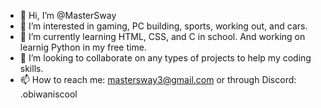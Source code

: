- 👋 Hi, I’m @MasterSway
- 👀 I’m interested in gaming, PC building, sports, working out, and cars.
- 🌱 I’m currently learning HTML, CSS, and C in school. And working on learnig Python in my free time. 
- 💞️ I’m looking to collaborate on any types of projects to help my coding skills.
- 📫 How to reach me: mastersway3@gmail.com or through Discord: .obiwaniscool 

<!---
MasterSway/MasterSway is a ✨ special ✨ repository because its `README.md` (this file) appears on your GitHub profile.
You can click the Preview link to take a look at your changes.
--->
